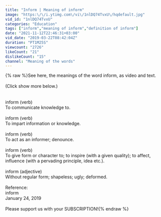 ```yaml
---
title: "Inform | Meaning of inform"
image: "https:\/\/i.ytimg.com\/vi\/1nlDQ74TvxU\/hqdefault.jpg"
vid_id: "1nlDQ74TvxU"
categories: "Education"
tags: ["inform","meaning of inform","definition of inform"]
date: "2021-11-12T22:46:31+03:00"
vid_date: "2019-03-22T08:42:04Z"
duration: "PT1M25S"
viewcount: "2726"
likeCount: "21"
dislikeCount: "15"
channel: "Meaning of the words"
---
```

{% raw %}See here, the meanings of the word inform, as video and text.<br /><br />(Click show more below.)<br /><br /><br />inform (verb)<br />    To communicate knowledge to.<br /><br />inform (verb)<br />    To impart information or knowledge.<br /><br />inform (verb)<br />    To act as an informer; denounce.<br /><br />inform (verb)<br />    To give form or character to; to inspire (with a given quality); to affect, influence (with a pervading principle, idea etc.).<br /><br />inform (adjective)<br />    Without regular form; shapeless; ugly; deformed.<br /><br />Reference:<br />    inform<br />    January 24, 2019<br /><br />Please support us with your SUBSCRIPTION!{% endraw %}
